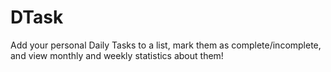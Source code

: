 # DTask

Add your personal Daily Tasks to a list, mark them as complete/incomplete, and view monthly and weekly statistics about them!


